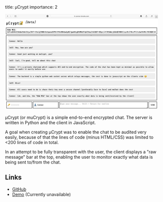 title: µCrypt
importance: 2

![alt text](/static/images/projects/muCrypt.jpg)

µCrypt (or muCrypt) is a simple end-to-end encrypted chat. The server is written in Python and the client in JavaScript.

A goal when creating µCrypt was to enable the chat to be audited very easily, because of that the lines of code (minus HTML/CSS) was limited to <200 lines of code in total.

In an attempt to be fully transparent with the user, the client displays a "raw message" bar at the top, enabling the user to monitor exactly what data is being sent to/from the chat.

## Links
* [GitHub](https://github.com/connor-brooks/muCrypt/)
* [Demo](#) (Currently unavailable)
